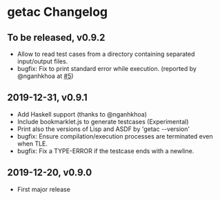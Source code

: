 # getac Changelog

## To be released, v0.9.2

* Allow to read test cases from a directory containing separated input/output files.
* bugfix: Fix to print standard error while execution. (reported by @nganhkhoa at [#5](https://github.com/fukamachi/getac/issues/5))

## 2019-12-31, v0.9.1

* Add Haskell support (thanks to @nganhkhoa)
* Include bookmarklet.js to generate testcases (Experimental)
* Print also the versions of Lisp and ASDF by 'getac --version'
* bugfix: Ensure compilation/execution processes are terminated even when TLE.
* bugfix: Fix a TYPE-ERROR if the testcase ends with a newline.

## 2019-12-20, v0.9.0

* First major release

